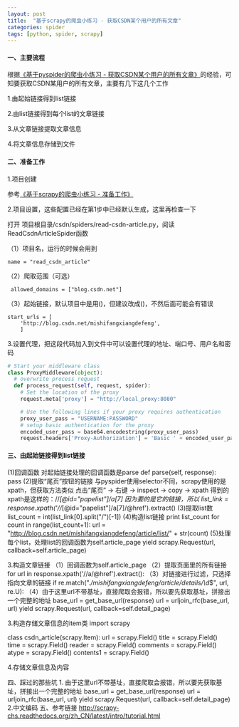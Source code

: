 ```yaml
---
layout: post 
title:  "基于scrapy的爬虫小练习 - 获取CSDN某个用户的所有文章"
categories: spider
tags: [python, spider, scrapy]
---
```


#### 一、主要流程
根据[《基于pyspider的爬虫小练习 - 获取CSDN某个用户的所有文章》](/spider/2016-01/pyspider-fetch-csdn-articles.html)的经验，可知要获取CSDN某用户的所有文章，主要有几下这几个工作

1.由起始链接得到list链接

2.由list链接得到每个list的文章链接

3.从文章链接提取文章信息

4.将文章信息存储到文件

<!-- more -->

#### 二、准备工作

1.项目创建

参考[《基于scrapy的爬虫小练习 - 准备工作》](/linux/2016-02/scrapy-prepare.html)

2.项目设置，这些配置已经在第1步中已经默认生成，这里再检查一下

打开 项目根目录/csdn/spiders/read-csdn-article.py，阅读ReadCsdnArticleSpider函数

（1）项目名，运行的时候会用到

```
name = "read_csdn_article"
```
（2）爬取范围（可选）

```
 allowed_domains = ["blog.csdn.net"]
```
（3）起始链接，默认项目中是用()，但建议改成()，不然后面可能会有错误

```
start_urls = [
    'http://blog.csdn.net/mishifangxiangdefeng',
    ]
```
3.设置代理，把这段代码加入到文件中可以设置代理的地址、端口号、用户名和密码

```python
# Start your middleware class
class ProxyMiddleware(object):
  # overwrite process request
  def process_request(self, request, spider):
    # Set the location of the proxy
    request.meta['proxy'] = "http://local_proxy:8080"

    # Use the following lines if your proxy requires authentication
    proxy_user_pass = "USERNAME:PASSWORD"
    # setup basic authentication for the proxy
    encoded_user_pass = base64.encodestring(proxy_user_pass)
    request.headers['Proxy-Authorization'] = 'Basic ' + encoded_user_pass
```
    
#### 三、由起始链接得到list链接
    
(1)回调函数
对起始链接处理的回调函数是parse
def parse(self, response):
        pass
(2)提取“尾页”按钮的链接
与pyspider使用selector不同，scrapy使用的是xpath，但获取方法类似
点击“尾页” -> 右键 -> inspect -> copy -> xpath
得到的xpath是这样的：//*[@id="papelist"]/a[7]
因为要的是它的链接，所以
list_link = response.xpath('//*[@id="papelist"]/a[7]/@href').extract()
(3)提取list数
list_count = int(list_link[0].split("/")[-1])
(4)构造list链接
 print list_count
        for count in range(list_count+1):
            url = "http://blog.csdn.net/mishifangxiangdefeng/article/list/" + str(count)
(5)处理每个list，处理list的回调函数为self.article_page
yield scrapy.Request(url, callback=self.article_page)

3.构造文章链接
（1）回调函数为self.article_page
（2）提取页面里的所有链接
for url in response.xpath('//a/@href').extract():
（3）对链接进行过滤，只选择指向文章的链接
if re.match(".*/mishifangxiangdefeng/article/details/\d*$", url, re.U):
（4）由于这里url不带基址，直接爬取会报错，所以要先获取基址，拼接出一个完整的地址
 base_url = get_base_url(response)
url = urljoin_rfc(base_url, url)
yield scrapy.Request(url, callback=self.detail_page)

3.构造存储文章信息的item类
import scrapy

class csdn_article(scrapy.Item):
    url = scrapy.Field()
    title = scrapy.Field()
    time = scrapy.Field()
    reader = scrapy.Field()
    comments = scrapy.Field()
    atype = scrapy.Field()
    contents1 = scrapy.Field()

4.存储文章信息及内容

四、踩过的那些坑
1.
由于这里url不带基址，直接爬取会报错，所以要先获取基址，拼接出一个完整的地址
 base_url = get_base_url(response)
url = urljoin_rfc(base_url, url)
yield scrapy.Request(url, callback=self.detail_page)
2.中文编码
五、参考链接
http://scrapy-chs.readthedocs.org/zh_CN/latest/intro/tutorial.html
